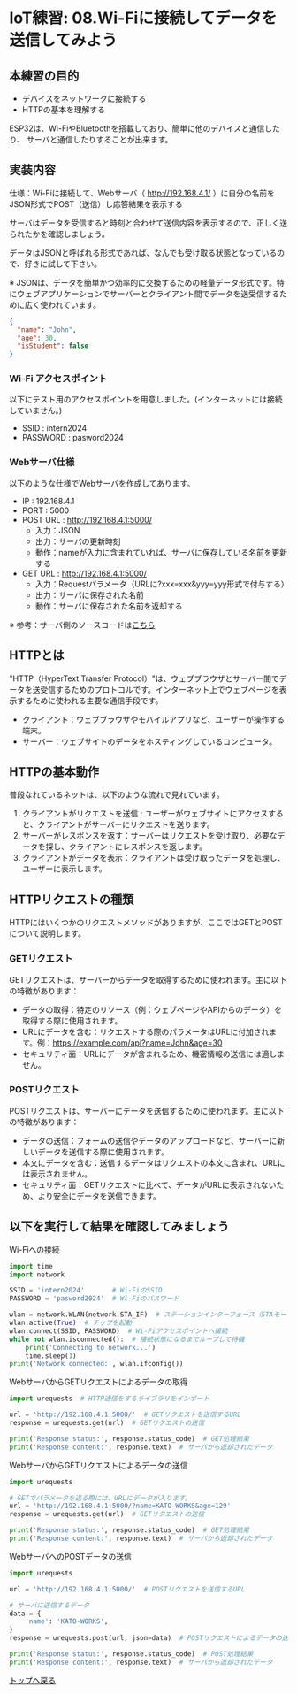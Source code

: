 # IoT練習: 08.Wi-Fiに接続してデータを送信してみよう

## 本練習の目的

- デバイスをネットワークに接続する
- HTTPの基本を理解する

ESP32は、Wi-FiやBluetoothを搭載しており、簡単に他のデバイスと通信したり、
サーバと通信したりすることが出来ます。

## 実装内容

仕様：Wi-Fiに接続して、Webサーバ（ http://192.168.4.1/ ）に自分の名前をJSON形式でPOST（送信）し応答結果を表示する

サーバはデータを受信すると時刻と合わせて送信内容を表示するので、正しく送られたかを確認しましょう。

データはJSONと呼ばれる形式であれば、なんでも受け取る状態となっているので、好きに試して下さい。

※ JSONは、データを簡単かつ効率的に交換するための軽量データ形式です。特にウェブアプリケーションでサーバーとクライアント間でデータを送受信するために広く使われています。

```json
{
  "name": "John",
  "age": 30,
  "isStudent": false
}
```

### Wi-Fi アクセスポイント

以下にテスト用のアクセスポイントを用意しました。(インターネットには接続していません。)

- SSID : intern2024
- PASSWORD : pasword2024

### Webサーバ仕様

以下のような仕様でWebサーバを作成してあります。

- IP : 192.168.4.1
- PORT : 5000
- POST URL : http://192.168.4.1:5000/
  - 入力：JSON
  - 出力：サーバの更新時刻
  - 動作：nameが入力に含まれていれば、サーバに保存している名前を更新する
- GET URL : http://192.168.4.1:5000/
  - 入力：Requestパラメータ（URLに?xxx=xxx&yyy=yyy形式で付与する）
  - 出力：サーバに保存された名前
  - 動作：サーバに保存された名前を返却する

※ 参考：サーバ側のソースコードは[こちら](server.py)

## HTTPとは

"HTTP（HyperText Transfer Protocol）"は、ウェブブラウザとサーバー間でデータを送受信するためのプロトコルです。インターネット上でウェブページを表示するために使われる主要な通信手段です。

- クライアント：ウェブブラウザやモバイルアプリなど、ユーザーが操作する端末。
- サーバー：ウェブサイトのデータをホスティングしているコンピュータ。

## HTTPの基本動作

普段なれているネットは、以下のような流れで見れています。

1. クライアントがリクエストを送信 : ユーザーがウェブサイトにアクセスすると、クライアントがサーバーにリクエストを送ります。
1. サーバーがレスポンスを返す：サーバーはリクエストを受け取り、必要なデータを探し、クライアントにレスポンスを返します。
1. クライアントがデータを表示：クライアントは受け取ったデータを処理し、ユーザーに表示します。

## HTTPリクエストの種類

HTTPにはいくつかのリクエストメソッドがありますが、ここではGETとPOSTについて説明します。

### GETリクエスト

GETリクエストは、サーバーからデータを取得するために使われます。主に以下の特徴があります：

- データの取得：特定のリソース（例：ウェブページやAPIからのデータ）を取得する際に使用されます。
- URLにデータを含む：リクエストする際のパラメータはURLに付加されます。例：https://example.com/api?name=John&age=30
- セキュリティ面：URLにデータが含まれるため、機密情報の送信には適しません。

### POSTリクエスト

POSTリクエストは、サーバーにデータを送信するために使われます。主に以下の特徴があります：

- データの送信：フォームの送信やデータのアップロードなど、サーバーに新しいデータを送信する際に使用されます。
- 本文にデータを含む：送信するデータはリクエストの本文に含まれ、URLには表示されません。
- セキュリティ面：GETリクエストに比べて、データがURLに表示されないため、より安全にデータを送信できます。

## 以下を実行して結果を確認してみましょう

Wi-Fiへの接続

```python
import time
import network

SSID = 'intern2024'       # Wi-FiのSSID
PASSWORD = 'pasword2024'  # Wi-Fiのパスワード

wlan = network.WLAN(network.STA_IF)  # ステーションインターフェース（STAモード）で初期化
wlan.active(True)  # チップを起動
wlan.connect(SSID, PASSWORD)  # Wi-Fiアクセスポイントへ接続
while not wlan.isconnected():  # 接続状態になるまでループして待機
    print('Connecting to network...')
    time.sleep(1)
print('Network connected:', wlan.ifconfig())
```

WebサーバからGETリクエストによるデータの取得

```python
import urequests  # HTTP通信をするライブラリをインポート

url = 'http://192.168.4.1:5000/'  # GETリクエストを送信するURL
response = urequests.get(url)  # GETリクエストの送信

print('Response status:', response.status_code)  # GET処理結果
print('Response content:', response.text)  # サーバから返却されたデータ
```

WebサーバからGETリクエストによるデータの送信

```python
import urequests

# GETでパラメータを送る際には、URLにデータが入ります。
url = 'http://192.168.4.1:5000/?name=KATO-WORKS&age=129' 
response = urequests.get(url)  # GETリクエストの送信

print('Response status:', response.status_code)  # GET処理結果
print('Response content:', response.text)  # サーバから返却されたデータ
```

WebサーバへのPOSTデータの送信

```python
import urequests

url = 'http://192.168.4.1:5000/'  # POSTリクエストを送信するURL

# サーバに送信するデータ
data = {
    'name': 'KATO-WORKS',
}
response = urequests.post(url, json=data)  # POSTリクエストによるデータの送信

print('Response status:', response.status_code)  # POST処理結果
print('Response content:', response.text)  # サーバから返却されたデータ
```

[トップへ戻る](../README.md)

